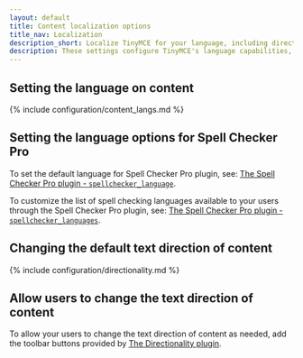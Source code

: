 ```yaml
---
layout: default
title: Content localization options
title_nav: Localization
description_short: Localize TinyMCE for your language, including directionality.
description: These settings configure TinyMCE's language capabilities, including right-to-left support.
---
```


## Setting the language on content

{% include configuration/content_langs.md %}

## Setting the language options for Spell Checker Pro

To set the default language for Spell Checker Pro plugin, see: [The Spell Checker Pro plugin - `spellchecker_language`]({{site.baseurl}}/plugins-ref/premium/tinymcespellchecker/#spellchecker_language).

To customize the list of spell checking languages available to your users through the Spell Checker Pro plugin, see: [The Spell Checker Pro plugin - `spellchecker_languages`]({{site.baseurl}}/plugins-ref/premium/tinymcespellchecker/#spellchecker_languages).

## Changing the default text direction of content

{% include configuration/directionality.md %}

## Allow users to change the text direction of content

To allow your users to change the text direction of content as needed, add the toolbar buttons provided by [The Directionality plugin]({{site.baseurl}}/plugins-ref/opensource/directionality/).
